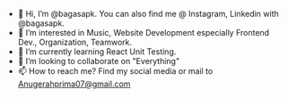 - 👋 Hi, I’m @bagasapk. You can also find me @ Instagram, Linkedin with @bagasapk.
- 👀 I’m interested in Music, Website Development especially Frontend Dev., Organization, Teamwork.
- 🌱 I’m currently learning React Unit Testing.
- 💞️ I’m looking to collaborate on "Everything"
- 📫 How to reach me? Find my social media or mail to Anugerahprima07@gmail.com

<!---
bagasapk/bagasapk is a ✨ special ✨ repository because its `README.md` (this file) appears on your GitHub profile.
You can click the Preview link to take a look at your changes.
--->
